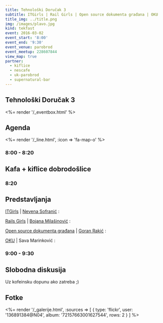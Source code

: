 ```yaml
---
title: Tehnološki Doručak 3
subtitle: ITGirls | Rail Girls | Open source dokumenta građana | OKU
title_img: ../title.png
img: /images/plavo.jpg
kind: tekfast
event: 2016-03-02
event_start: '8:00'
event_end: '9:30'
event_venue: parobrod
event_meetup: 228607844
view_map: true
partner:
  - kiflice
  - nescafe
  - uk-parobrod
  - supernatural-bar
---
```


## Tehnološki Doručak 3

<%= render '/_eventbox.html' %>

## Agenda

<div class="agenda" markdown="1">
<%= render '/_line.html', :icon => 'fa-map-o' %>

### 8:00 - 8:20

## Kafa + kiflice dobrodošlice

### 8:20

## Predstavljanja

[ITGirls](http://itgirls.rs/) | [Nevena Sofranić](https://rs.linkedin.com/in/nevenasofranic)
: &nbsp;

[Rails Girls](http://railsgirls.com/beograd) | [Bojana Milašinović](https://rs.linkedin.com/in/bojanamilasinovic)
: &nbsp;

[Open source dokumenta građana](http://jfreesteel.devbase.net/) | [Goran Rakić](http://devbase.net/)
: &nbsp;

[OKU](http://www.getoku.com/) | Sava Marinković
: &nbsp;

### 9:00 - 9:30

## Slobodna diskusija

Uz kofeinsku dopunu ako zatreba ;)

</div>

## Fotke

<%= render '/_galerije.html', :sources => [ { type: 'flickr', user: '136891384@N04', album: '72157663001627544', rows: 2 } ] %>
